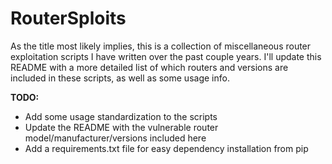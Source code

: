 # RouterSploits

As the title most likely implies, this is a collection of miscellaneous router exploitation scripts I have written over the past couple years. I'll update this README with a more detailed list of which routers and versions are included in these scripts, as well as some usage info.

**TODO:**<br />
- Add some usage standardization to the scripts<br />
- Update the README with the vulnerable router model/manufacturer/versions included here<br />
- Add a requirements.txt file for easy dependency installation from pip<br />